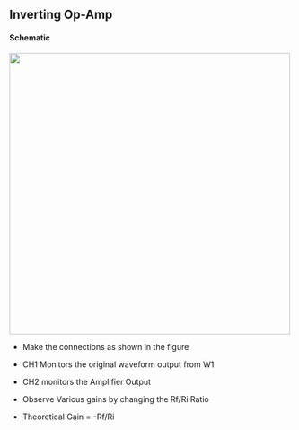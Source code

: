 Inverting Op-Amp
---

#### Schematic

<img src="https://fossasia.github.io/pslab-experiments/images/schematics/Inverting.svg" width=500 height=500>

* Make the connections as shown in the figure
* CH1 Monitors the original waveform output from W1
* CH2 monitors the Amplifier Output

* Observe Various gains by changing the Rf/Ri Ratio

* Theoretical Gain = -Rf/Ri
